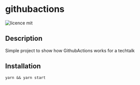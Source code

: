 # githubactions

![licence mit](https://img.shields.io/github/license/lucasstd/githubactions?color=bright-green&style=for-the-badge)

Description
--
Simple project to show how GithubActions works for a techtalk

Installation
--
```yarn && yarn start```
